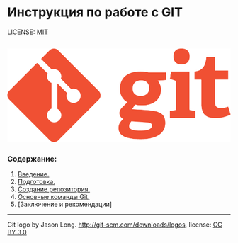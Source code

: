 # Инструкция по работе с GIT
LICENSE: [MIT](license.md)

![git logo](./assets/Git-Logo-1788C.png)
---


### Содержание:
1. [Введение.](intro.md)
2. [Подготовка.](prep.md)
3. [Создание репозитория.](newrep.md)
4. [Основные команды Git.](maincom.md)
5. [Заключение и рекомендации]

---

Git logo by Jason Long. http://git-scm.com/downloads/logos, license: [СС BY 3,0](https://creativecommons.org/licenses/by/3.0/)